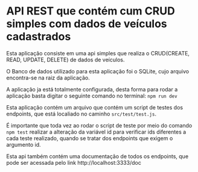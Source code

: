 # API REST que contém cum CRUD simples com dados de veículos cadastrados

Esta aplicação consiste em uma api simples que realiza o CRUD(CREATE, READ, UPDATE, DELETE) de dados de veículos.

O Banco de dados utilizado para esta aplicação foi o SQLite, cujo arquivo encontra-se na raiz da aplicação.

A aplicação ja está totalmente configurada, desta forma para rodar a aplicação basta digitar o seguinte comando no terminal: `npm run dev`

Esta aplicação contém um arquivo que contém um script de testes dos endpoints, que está localiado no caminho `src/test/test.js`.
 
É importante que toda vez ao rodar o script de teste por meio do comando `npm test` realizar a alteração da variável id para verificar ids diferentes a cada teste realizado, quando se tratar dos endpoints que exigem o argumento id.

Esta api também contém uma documentação de todos os endpoints, que pode ser acessada pelo link http://localhost:3333/doc


